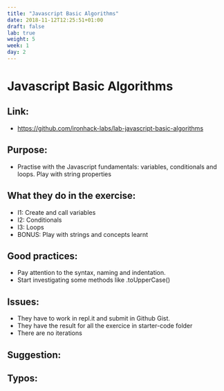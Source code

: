 ```yaml
---
title: "Javascript Basic Algorithms"
date: 2018-11-12T12:25:51+01:00
draft: false
lab: true
weight: 5
week: 1
day: 2
---
```

# Javascript Basic Algorithms

## Link:
  - https://github.com/ironhack-labs/lab-javascript-basic-algorithms
## Purpose:
  - Practise with the Javascript fundamentals: variables, conditionals and loops. Play with string properties
## What they do in the exercise:
  - I1: Create and call variables
  - I2: Conditionals
  - I3: Loops
  - BONUS: Play with strings and concepts learnt
## Good practices:
  - Pay attention to the syntax, naming and indentation.
  - Start investigating some methods like .toUpperCase()



## Issues:
  - They have to work in repl.it and submit in Github Gist.
  - They have the result for all the exercice in starter-code folder
  - There are no iterations
## Suggestion:

## Typos:
